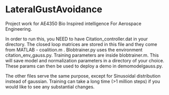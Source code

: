 # LateralGustAvoidance
Project work for AE4350 Bio Inspired intelligence For Aerospace Engineering.


In order to run this, you NEED to have Citation_controller.dat in your directory. The closed loop matrices are stored in this file and they come from MATLAB - coalition.m .
Blobtrainer.py uses the environment citation_env_gauss.py. Training parameters are inside blobtrainer.m. This will save model and normalization parameters in a directory of your choice. 
These params can then be used to deploy a demo in demomodelgauss.py.

The other files serve the same purpose, except for Sinusoidal distribution instead of gaussian. Training can take a long time (>1 million steps) if you would like to see any substantial changes. 
